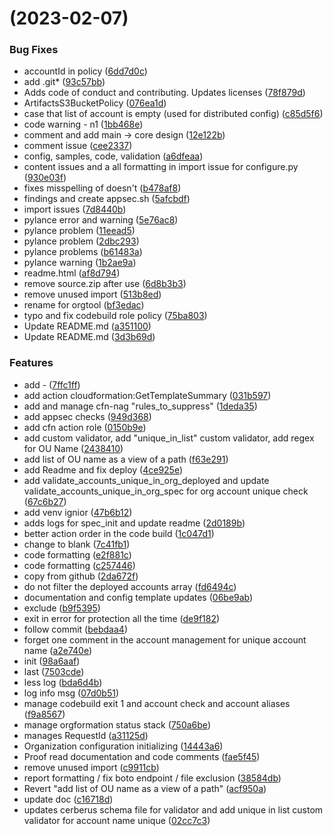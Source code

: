 # (2023-02-07)

### Bug Fixes

- accountId in policy ([6dd7d0c](https://ssh.gitlab.aws.dev/dhhessl/org-tool/commit/6dd7d0c350ba6a85c0e351001550be24a2867bad))
- add .git\* ([93c57bb](https://ssh.gitlab.aws.dev/dhhessl/org-tool/commit/93c57bb76f96a1cbdefc771e256c12ac95e4541a))
- Adds code of conduct and contributing. Updates licenses ([78f879d](https://ssh.gitlab.aws.dev/dhhessl/org-tool/commit/78f879de9dfe615dd1dc3b5fc27fce83ffc1f80d))
- ArtifactsS3BucketPolicy ([076ea1d](https://ssh.gitlab.aws.dev/dhhessl/org-tool/commit/076ea1d642c592fe372a754fc3bd34e2096bbe53))
- case that list of account is empty (used for distributed config) ([c85d5f6](https://ssh.gitlab.aws.dev/dhhessl/org-tool/commit/c85d5f67da256c8a0c45b167ac7c0c29b6c3b5c1))
- code warning - n1 ([1bb468e](https://ssh.gitlab.aws.dev/dhhessl/org-tool/commit/1bb468e25d4e6e4065e1a78d762ae7a90fdfb91e))
- comment and add main -> core design ([12e122b](https://ssh.gitlab.aws.dev/dhhessl/org-tool/commit/12e122b42d85c225d4205731be38b584b5549783))
- comment issue ([cee2337](https://ssh.gitlab.aws.dev/dhhessl/org-tool/commit/cee2337aada4633be4fbb206acc6ee35225a807f))
- config, samples, code, validation ([a6dfeaa](https://ssh.gitlab.aws.dev/dhhessl/org-tool/commit/a6dfeaacdbcfbb7e5dd9b511946a87f95686b47e))
- content issues and a all formatting in import issue for configure.py ([930e03f](https://ssh.gitlab.aws.dev/dhhessl/org-tool/commit/930e03fd80aa5d3cbec283a57c06532b74ec8dce))
- fixes misspelling of doesn't ([b478af8](https://ssh.gitlab.aws.dev/dhhessl/org-tool/commit/b478af8de46dbd8e150dc1f0e554689e1d25ceef))
- findings and create appsec.sh ([5afcbdf](https://ssh.gitlab.aws.dev/dhhessl/org-tool/commit/5afcbdf08defb82a0d7a30e47823d44c8b7e39ee))
- import issues ([7d8440b](https://ssh.gitlab.aws.dev/dhhessl/org-tool/commit/7d8440b7b88af5382fbe37fbbdcaf60a6cfa0bb4))
- pylance error and warning ([5e76ac8](https://ssh.gitlab.aws.dev/dhhessl/org-tool/commit/5e76ac857f72d2589d12a2209ac1ecd66cb5e995))
- pylance problem ([11eead5](https://ssh.gitlab.aws.dev/dhhessl/org-tool/commit/11eead5deca368fad2ff014e6153362eb61b94f6))
- pylance problem ([2dbc293](https://ssh.gitlab.aws.dev/dhhessl/org-tool/commit/2dbc2933c841a5b10f9092a86be2034a57d24c33))
- pylance problems ([b61483a](https://ssh.gitlab.aws.dev/dhhessl/org-tool/commit/b61483ab01406eae18e807b868c4465b171d1970))
- pylance warning ([1b2ae9a](https://ssh.gitlab.aws.dev/dhhessl/org-tool/commit/1b2ae9a790f643821de8d7991c0544b419d3a87e))
- readme.html ([af8d794](https://ssh.gitlab.aws.dev/dhhessl/org-tool/commit/af8d79434462a3a3bb4d2dee2d0e816488062ea2))
- remove source.zip after use ([6d8b3b3](https://ssh.gitlab.aws.dev/dhhessl/org-tool/commit/6d8b3b31bcf41cbba238b6f922253673aaa58299))
- remove unused import ([513b8ed](https://ssh.gitlab.aws.dev/dhhessl/org-tool/commit/513b8edebc4fbb3c2e999c97243f3bd641fb54ae))
- rename for orgtool ([bf3edac](https://ssh.gitlab.aws.dev/dhhessl/org-tool/commit/bf3edac26a455979051651b28b0a95d0bc798acd))
- typo and fix codebuild role policy ([75ba803](https://ssh.gitlab.aws.dev/dhhessl/org-tool/commit/75ba8034ba44a293c427102a05733e5d8544d26d))
- Update README.md ([a351100](https://ssh.gitlab.aws.dev/dhhessl/org-tool/commit/a3511007a27ee675121816eb448db0f403d350ce))
- Update README.md ([3d3b69d](https://ssh.gitlab.aws.dev/dhhessl/org-tool/commit/3d3b69da243f376086478cda190a2ef9e62a8ac3))

### Features

- add - ([7ffc1ff](https://ssh.gitlab.aws.dev/dhhessl/org-tool/commit/7ffc1ff01fde1c8377604d9fe7af3901a7b97cd3))
- add action cloudformation:GetTemplateSummary ([031b597](https://ssh.gitlab.aws.dev/dhhessl/org-tool/commit/031b597f5a91690618adbc5917e1046bc83504a2))
- add and manage cfn-nag "rules_to_suppress" ([1deda35](https://ssh.gitlab.aws.dev/dhhessl/org-tool/commit/1deda35dae9d8be53cfba1fbbbc47d51c313785a))
- add appsec checks ([949d368](https://ssh.gitlab.aws.dev/dhhessl/org-tool/commit/949d36800d9df749f02038370567301e38d9a554))
- add cfn action role ([0150b9e](https://ssh.gitlab.aws.dev/dhhessl/org-tool/commit/0150b9e2c8614fd31f4b1e1cf4719eb38df8e9d9))
- add custom validator, add "unique_in_list" custom validator, add regex for OU Name ([2438410](https://ssh.gitlab.aws.dev/dhhessl/org-tool/commit/24384102be493f2d6a14b7a232a18139e0c01488))
- add list of OU name as a view of a path ([f63e291](https://ssh.gitlab.aws.dev/dhhessl/org-tool/commit/f63e29104f71f91c444d5b0d40a552fd33f924b3))
- add Readme and fix deploy ([4ce925e](https://ssh.gitlab.aws.dev/dhhessl/org-tool/commit/4ce925e0dbc77ab0e040a92cd70a4ea9ff3b3a8e))
- add validate_accounts_unique_in_org_deployed and update validate_accounts_unique_in_org_spec for org account unique check ([67c6b27](https://ssh.gitlab.aws.dev/dhhessl/org-tool/commit/67c6b27c958e1870cb74a3bf50da3d800f14d9fb))
- add venv ignior ([47b6b12](https://ssh.gitlab.aws.dev/dhhessl/org-tool/commit/47b6b12fffd21cff6655437332459a517239a3fa))
- adds logs for spec_init and update readme ([2d0189b](https://ssh.gitlab.aws.dev/dhhessl/org-tool/commit/2d0189b0aaa5b2f7a7dcf82994dca10bfbba696d))
- better action order in the code build ([1c047d1](https://ssh.gitlab.aws.dev/dhhessl/org-tool/commit/1c047d1e9a7f1ae39d47f2a9a3d75973a6a56218))
- change to blank ([7c41fb1](https://ssh.gitlab.aws.dev/dhhessl/org-tool/commit/7c41fb1e2ec2f50836a18bf36fc1013e2939c981))
- code formatting ([e2f881c](https://ssh.gitlab.aws.dev/dhhessl/org-tool/commit/e2f881c88793345472e9f4572bd98b30d84d93ab))
- code formatting ([c257446](https://ssh.gitlab.aws.dev/dhhessl/org-tool/commit/c257446eca5721951a8e154d8afa3617a78f2b78))
- copy from github ([2da672f](https://ssh.gitlab.aws.dev/dhhessl/org-tool/commit/2da672f6d3dcd109d79a0ddd280494e7f064bab9))
- do not filter the deployed accounts array ([fd6494c](https://ssh.gitlab.aws.dev/dhhessl/org-tool/commit/fd6494cb9f1a89650c5bb18522585c79fd37ef38))
- documentation and config template updates ([06be9ab](https://ssh.gitlab.aws.dev/dhhessl/org-tool/commit/06be9abf7d4165f4eb4bf1303b324a7603711895))
- exclude ([b9f5395](https://ssh.gitlab.aws.dev/dhhessl/org-tool/commit/b9f539539544b97cbc70b814145d2449e3f10af9))
- exit in error for protection all the time ([de9f182](https://ssh.gitlab.aws.dev/dhhessl/org-tool/commit/de9f18270edcdb685b07daafae9c25768e48dbe9))
- follow commit ([bebdaa4](https://ssh.gitlab.aws.dev/dhhessl/org-tool/commit/bebdaa4ddaa8fb820d837aefee342ac9359cdff9))
- forget one comment in the account management for unique account name ([a2e740e](https://ssh.gitlab.aws.dev/dhhessl/org-tool/commit/a2e740e8077777b913a8e50844276a8ce23248e4))
- init ([98a6aaf](https://ssh.gitlab.aws.dev/dhhessl/org-tool/commit/98a6aaf42d60956ec5cb9c676c436de29438d01a))
- last ([7503cde](https://ssh.gitlab.aws.dev/dhhessl/org-tool/commit/7503cde9c669c42b0daeee2598a87588c820d953))
- less log ([bda6d4b](https://ssh.gitlab.aws.dev/dhhessl/org-tool/commit/bda6d4b8f349f809439688fd9f74441b6833880b))
- log info msg ([07d0b51](https://ssh.gitlab.aws.dev/dhhessl/org-tool/commit/07d0b51ebc63d6665e80fe5a0bf8a1011ab2b241))
- manage codebuild exit 1 and account check and account aliases ([f9a8567](https://ssh.gitlab.aws.dev/dhhessl/org-tool/commit/f9a8567f7a7698373f8b56eef892b1cab1e530db))
- manage orgformation status stack ([750a6be](https://ssh.gitlab.aws.dev/dhhessl/org-tool/commit/750a6beb4cdeb5634e8433902c5493212e6c35e9))
- manages RequestId ([a31125d](https://ssh.gitlab.aws.dev/dhhessl/org-tool/commit/a31125da8257e641e1c971bd313edbf83766085d))
- Organization configuration initializing ([14443a6](https://ssh.gitlab.aws.dev/dhhessl/org-tool/commit/14443a61fd25c12957c18d76f884f6abca568c2b))
- Proof read documentation and code comments ([fae5f45](https://ssh.gitlab.aws.dev/dhhessl/org-tool/commit/fae5f452a539d99b6c37f4438286f66bb020ade5))
- remove unused import ([c9911cb](https://ssh.gitlab.aws.dev/dhhessl/org-tool/commit/c9911cbe5ce560c3265d33f0f12219c4f8589830))
- report formatting / fix boto endpoint / file exclusion ([38584db](https://ssh.gitlab.aws.dev/dhhessl/org-tool/commit/38584db80f03be06daf75a63483f32f53beb2e3d))
- Revert "add list of OU name as a view of a path" ([acf950a](https://ssh.gitlab.aws.dev/dhhessl/org-tool/commit/acf950a730a22e52cbe60677220cc127028c4aaa))
- update doc ([c16718d](https://ssh.gitlab.aws.dev/dhhessl/org-tool/commit/c16718d0cdbb19522c69d511528714ae064ca9ba))
- updates cerberus schema file for validator and add unique in list custom validator for account name unique ([02cc7c3](https://ssh.gitlab.aws.dev/dhhessl/org-tool/commit/02cc7c39161b47b3837799ccd690d9ac9cfc6ea6))
